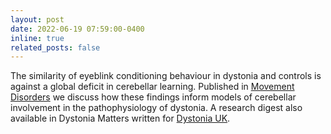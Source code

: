 ```yaml
---
layout: post
date: 2022-06-19 07:59:00-0400
inline: true
related_posts: false
---
```


The similarity of eyeblink conditioning behaviour in dystonia and controls is against a global deficit in cerebellar learning.  Published in [Movement Disorders](https://movementdisorders.onlinelibrary.wiley.com/doi/10.1002/mds.28967) we discuss how these findings inform models of cerebellar involvement in the pathophysiology of dystonia.  A research digest also available in Dystonia Matters written for [Dystonia UK](https://www.dystonia.org.uk/).   


